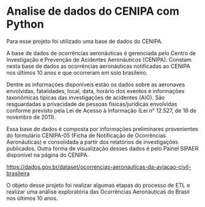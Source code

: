 # Analise de dados do CENIPA com Python 

Para esse projeto foi utilizado uma base de dados do CENIPA.

A base de dados de ocorrências aeronáuticas é gerenciada pelo Centro de Investigação e Prevenção de Acidentes Aeronáuticos (CENIPA). Constam nesta base de dados as ocorrências aeronáuticas notificadas ao CENIPA nos últimos 10 anos e que ocorreram em solo brasileiro.

Dentre as informações disponíveis estão os dados sobre as aeronaves envolvidas, fatalidades, local, data, horário dos eventos e informações taxonômicas típicas das investigações de acidentes (AIG). São resguardadas a privacidade de pessoas físicas/jurídicas envolvidas conforme previsto pela Lei de Acesso à Informação (Lei n° 12.527, de 18 de novembro de 2011).

Essa base de dados é composta por informações preliminares provenientes do formulário CENIPA-05 (Ficha de Notificação de Ocorrências Aeronáuticas) e consolidada a partir dos relatórios de investigações publicados. Outra forma de visualização desses dados é pelo Painel SIPAER disponível na página do CENIPA.

https://dados.gov.br/dataset/ocorrencias-aeronauticas-da-aviacao-civil-brasileira


O objeto desse projeto foi realizar algumas etapas do processo de ETL e realizar uma análise exploratória das Ocorrências Aeronáuticas do Brasil nos últimos 10 anos.


